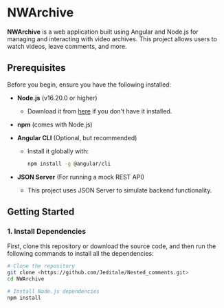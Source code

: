 # NWArchive

**NWArchive** is a web application built using Angular and Node.js for managing and interacting with video archives. This project allows users to watch videos, leave comments, and more.

## Prerequisites

Before you begin, ensure you have the following installed:

- **Node.js** (v16.20.0 or higher)
  - Download it from [here](https://nodejs.org/en/download/) if you don't have it installed.
  
- **npm** (comes with Node.js)

- **Angular CLI** (Optional, but recommended)
  - Install it globally with:  
    ```bash
    npm install -g @angular/cli
    ```

- **JSON Server** (For running a mock REST API)
  - This project uses JSON Server to simulate backend functionality.

## Getting Started

### 1. Install Dependencies

First, clone this repository or download the source code, and then run the following commands to install all the dependencies:

```bash
# Clone the repository
git clone <https://github.com/Jeditale/Nested_comments.git>
cd NWArchive

# Install Node.js dependencies
npm install

